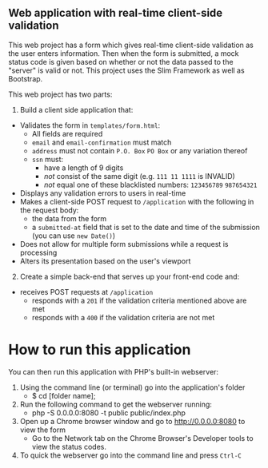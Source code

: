Web application with real-time client-side validation
---

This web project has a form which gives real-time client-side validation as the user enters information. 
Then when the form is submitted, a mock status code is given based on whether or not the data passed to the 
"server" is valid or not. This project uses the Slim Framework as well as Bootstrap.

This web project has two parts:

1. Build a client side application that:

  - Validates the form in `templates/form.html`:
    - All fields are required
    - `email` and `email-confirmation` must match
    - `address` must not contain `P.O. Box` `PO Box` or any variation thereof
    - `ssn` must:
      - have a length of 9 digits
      - _not_ consist of the same digit (e.g. `111 11 1111` is INVALID)
      - _not_ equal one of these blacklisted numbers: `123456789` `987654321`
 - Displays any validation errors to users in real-time
 - Makes a client-side POST request to `/application` with the following in the request body:
    - the data from the form
    - a `submitted-at` field that is set to the date and time of the submission (you can use `new Date()`)
 - Does not allow for multiple form submissions while a request is processing
 - Alters its presentation based on the user's viewport

2. Create a simple back-end that serves up your front-end code and:
  - receives POST requests at `/application`
    - responds with a `201` if the validation criteria mentioned above are met
    - responds with a `400` if the validation criteria are not met


# How to run this application

You can then run this application with PHP's built-in webserver:

1. Using the command line (or terminal) go into the application's folder
    - $ cd [folder name]; 
2. Run the following command to get the webserver running:
    - php -S 0.0.0.0:8080 -t public public/index.php
3. Open up a Chrome browser window and go to http://0.0.0.0:8080 to view the form
    - Go to the Network tab on the Chrome Browser's Developer tools to view the status codes.
4. To quick the webserver go into the command line and press `Ctrl-C` 



